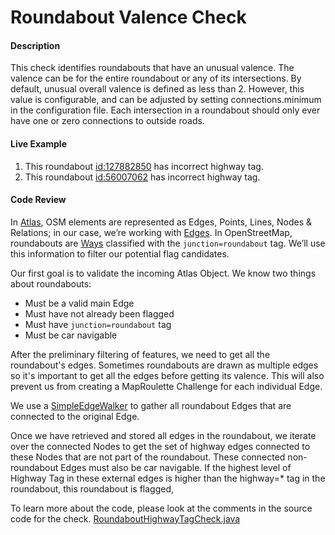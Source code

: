 # Roundabout Valence Check

#### Description

This check identifies roundabouts that have an unusual valence.
The valence can be for the entire roundabout or any of its intersections.
By default, unusual overall valence is
defined as less than 2. However, this value is configurable, and can be
adjusted by setting connections.minimum in the configuration file.
Each intersection in a roundabout should only ever have one or zero connections to outside roads. 

#### Live Example
1) This roundabout [id:127882850](https://www.openstreetmap.org/way/127882850) has incorrect highway tag.
2) This roundabout [id:56007062](https://www.openstreetmap.org/way/56007062) has incorrect highway tag.

#### Code Review

In [Atlas](https://github.com/osmlab/atlas), OSM elements are represented as Edges, Points, Lines, 
Nodes & Relations; in our case, we’re working with [Edges](https://github.com/osmlab/atlas/blob/dev/src/main/java/org/openstreetmap/atlas/geography/atlas/items/Edge.java).
In OpenStreetMap, roundabouts are [Ways](https://wiki.openstreetmap.org/wiki/Way) classified with
the `junction=roundabout` tag. We’ll use this information to filter our potential flag candidates.

Our first goal is to validate the incoming Atlas Object. We know two things about roundabouts:
* Must be a valid main Edge
* Must have not already been flagged
* Must have `junction=roundabout` tag
* Must be car navigable

After the preliminary filtering of features, we need to get all the roundabout's edges. Sometimes
roundabouts are drawn as multiple edges so it's important to get all the edges before getting its
valence. This will also prevent us from creating a MapRoulette Challenge for each individual Edge.

We use a
[SimpleEdgeWalker](https://github.com/osmlab/atlas/blob/dev/src/main/java/org/openstreetmap/atlas/geography/atlas/walker/SimpleEdgeWalker.java)
to gather all roundabout Edges that are connected to the original Edge. 

Once we have retrieved and stored all edges in the roundabout, we iterate over the connected Nodes to get the set of highway edges connected to these Nodes that are not part of the roundabout. These connected non-roundabout Edges must also be car navigable. 
If the highest level of Highway Tag in these external edges is higher than the highway=* tag in the roundabout, this roundabout is flagged, 

To learn more about the code, please look at the comments in the source code for the check.
[RoundaboutHighwayTagCheck.java](../../src/main/java/org/openstreetmap/atlas/checks/validation/linear/edges/RoundaboutHighwayTagCheck.java)